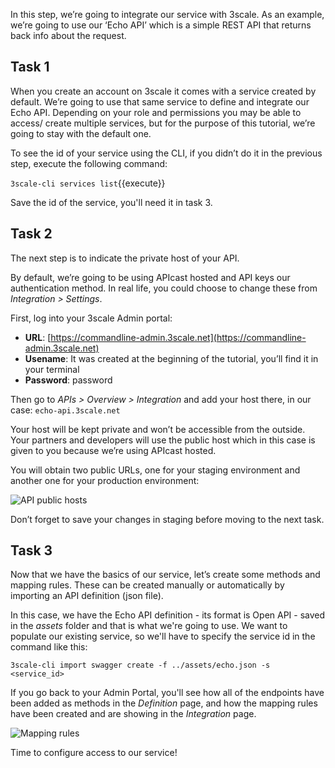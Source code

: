 In this step, we’re going to integrate our service with 3scale. As an example, we’re going to use our ‘Echo API’ which is a simple REST API that returns back info about the request.

## Task 1
When you create an account on 3scale it comes with a service created by default. We’re going to use that same service to define and integrate our Echo API. Depending on your role and permissions you may be able to access/ create multiple services, but for the purpose of this tutorial, we’re going to stay with the default one.

To see the id of your service using the CLI, if you didn’t do it in the previous step, execute the following command:

`3scale-cli services list`{{execute}}

Save the id of the service, you'll need it in task 3.

## Task 2
The next step is to indicate the private host of your API.

By default, we’re going to be using APIcast hosted and API keys our authentication method. In real life, you could choose to change these from *Integration > Settings*.

First, log into your 3scale Admin portal:

- **URL**: [https://commandline-admin.3scale.net](https://commandline-admin.3scale.net)
- **Usename**: It was created at the beginning of the tutorial, you’ll find it in your terminal
- **Password**: password

Then go to *APIs > Overview > Integration* and add your host there, in our case:
`echo-api.3scale.net`

Your host will be kept private and won’t be accessible from the outside. Your partners and developers will use the public host which in this case is given to you because we’re using APIcast hosted.

You will obtain two public URLs, one for your staging environment and another one for your production environment:

![API public hosts](./assets/public-hosts.png)

Don’t forget to save your changes in staging before moving to the next task.

## Task 3
Now that we have the basics of our service, let’s create some methods and mapping rules. These can be created manually or automatically by importing an API definition (json file).

In this case, we have the Echo API definition - its format is Open API - saved in the *assets* folder and that is what we're going to use. We want to populate our existing service, so we'll have to specify the service id in the command like this:

`3scale-cli import swagger create -f ../assets/echo.json -s <service_id>`

If you go back to your Admin Portal, you'll see how all of the endpoints have been added as methods in the *Definition* page, and how the mapping rules have been created and are showing in the *Integration* page.

![Mapping rules](./assets/mapping-rules.png)

Time to configure access to our service!
